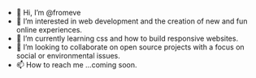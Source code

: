 - 👋 Hi, I’m @fromeve
- 👀 I’m interested in web development and the creation of new and fun online experiences.
- 🌱 I’m currently learning css and how to build responsive websites.
- 💞️ I’m looking to collaborate on open source projects with a focus on social or environmental issues.
- 📫 How to reach me ...coming soon.

<!---
fromeve/fromeve is a ✨ special ✨ repository because its `README.md` (this file) appears on your GitHub profile.
You can click the Preview link to take a look at your changes.
--->
